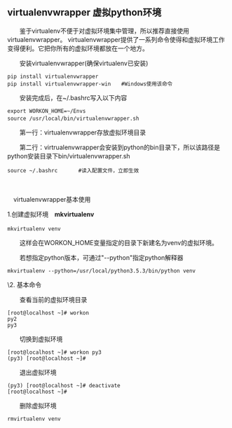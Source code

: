 ## virtualenvwrapper 虚拟python环境

　　鉴于virtualenv不便于对虚拟环境集中管理，所以推荐直接使用virtualenvwrapper。 virtualenvwrapper提供了一系列命令使得和虚拟环境工作变得便利。它把你所有的虚拟环境都放在一个地方。

　　安装virtualenvwrapper(确保virtualenv已安装)

```
pip install virtualenvwrapper
pip install virtualenvwrapper-win　　#Windows使用该命令
```

　　安装完成后，在~/.bashrc写入以下内容

```
export WORKON_HOME=~/Envs
source /usr/local/bin/virtualenvwrapper.sh　　
```

　　第一行：virtualenvwrapper存放虚拟环境目录

　　第二行：virtrualenvwrapper会安装到python的bin目录下，所以该路径是python安装目录下bin/virtualenvwrapper.sh

```
source ~/.bashrc　　　　#读入配置文件，立即生效
```

　

　virtualenvwrapper基本使用

1.创建虚拟环境　**mkvirtualenv**

```
mkvirtualenv venv　　　
```

　　这样会在WORKON_HOME变量指定的目录下新建名为venv的虚拟环境。

　　若想指定python版本，可通过"--python"指定python解释器

```
mkvirtualenv --python=/usr/local/python3.5.3/bin/python venv
```

\2. 基本命令 　

　　查看当前的虚拟环境目录

```
[root@localhost ~]# workon
py2
py3
```

　　切换到虚拟环境

```
[root@localhost ~]# workon py3
(py3) [root@localhost ~]# 
```

　　退出虚拟环境

```
(py3) [root@localhost ~]# deactivate
[root@localhost ~]# 
```

　　删除虚拟环境

```
rmvirtualenv venv
```